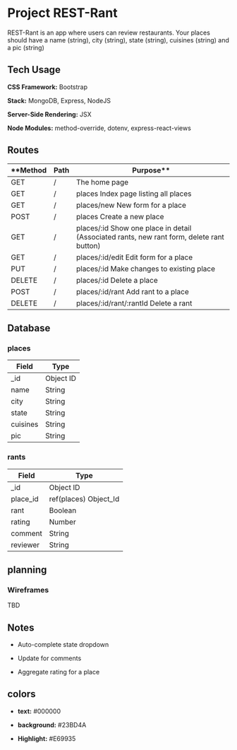 # Project REST-Rant

 REST-Rant is an app where users can review restaurants.
 Your places should have a name (string), city (string), state (string), cuisines (string) and a pic (string)

## Tech Usage

**CSS Framework:** Bootstrap

**Stack:** MongoDB, Express, NodeJS

**Server-Side Rendering:** JSX

**Node Modules:** method-override, dotenv, express-react-views

## Routes
| **Method |	Path |	Purpose** |
| ------- | -------------------------------------- | -------------------------------- |
| GET |	/ |	The home page |
| GET |	/ | places	Index page listing all places |
| GET |	/ | places/new	New form for a place |
| POST |	/ | places	Create a new place |
| GET | 	/ | places/:id	Show one place in detail (Associated rants, new rant form, delete rant button) |
| GET | 	/ | places/:id/edit	Edit form for a place |
| PUT |	/ | places/:id	Make changes to existing place |
| DELETE	| / | places/:id	Delete a place |
| POST |	/ | places/:id/rant	Add rant to a place |
| DELETE |	/ | places/:id/rant/:rantId	Delete a rant |

## Database

### **places**

| Field |	Type |
| ----------------- | ---------------------- |
| _id |	Object ID |
| name |	String |
| city |	String |
| state |	String |
| cuisines |	String |
| pic |	String |

### **rants**
| Field |	Type |
| -------------- | -------------------------------- |
| _id |	Object ID |
| place_id |	ref(places) Object_Id |
| rant |	Boolean |
| rating |	Number |
| comment |	String |
| reviewer |	String |

## planning

### Wireframes
TBD

## Notes
- Auto-complete state dropdown
* Update for comments
+ Aggregate rating for a place

## colors
- **text:** #000000
* **background:** #23BD4A
+ **Highlight:** #E69935